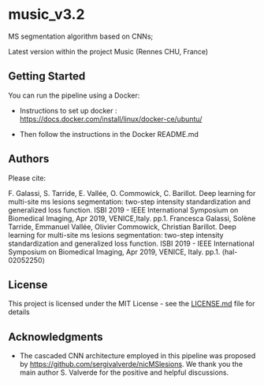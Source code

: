 # music_v3.2

MS segmentation algorithm based on CNNs;

Latest version within the project Music (Rennes CHU, France)

## Getting Started

You can run the pipeline using a Docker:

-	Instructions to set up docker : 
https://docs.docker.com/install/linux/docker-ce/ubuntu/

-	Then follow the instructions in the Docker README.md 


## Authors

Please cite:

F. Galassi, S. Tarride, E. Vallée, O. Commowick, C. Barillot. Deep learning for multi-site ms lesions segmentation: two-step intensity standardization and generalized loss function. ISBI 2019 - IEEE International Symposium on Biomedical Imaging, Apr 2019, VENICE,Italy. pp.1. Francesca Galassi, Solène Tarride, Emmanuel Vallée, Olivier Commowick, Christian Barillot. Deep learning for multi-site ms lesions segmentation: two-step intensity standardization and generalized loss function. ISBI 2019 - IEEE International Symposium on Biomedical Imaging, Apr 2019, VENICE, Italy. pp.1. ⟨hal-02052250⟩

## License

This project is licensed under the MIT License - see the [LICENSE.md](LICENSE.md) file for details

## Acknowledgments

* The cascaded CNN architecture employed in this pipeline was proposed by https://github.com/sergivalverde/nicMSlesions. We thank you the main author S. Valverde for the positive and helpful discussions. 


